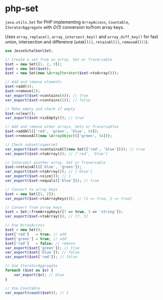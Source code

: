# php-set
`java.utils.Set` for PHP implementing `ArrayAccess`, `Countable`, `IteratorAggregate` with _O(1)_ conversion to/from array keys.

Uses `array_replace()`, `array_intersect_key()` and `array_diff_key()` for fast union, intersection and difference (`addAll()`, `retainAll()`, `removeAll()`).

```php
use JesseSchalken\Set;

// Create a set from an array, Set or Traversable
$set = new Set([1, 2, 3]);
$set = new Set($set);
$set = new Set(new \ArrayIterator($set->toArray()));

// Add and remove elements
$set->add(4);
$set->remove(2);
var_export($set->contains(4)); // true
var_export($set->contains(2)); // false

// Make empty and check if empty
$set->clear();
var_export($set->isEmpty()); // true

// Add and remove other arrays, Sets or Traversables 
$set->addAll(['red', 'green', 'blue', 54]);
$set->removeAll(new \ArrayObject(['green', 54]));

// Check subset/superset
var_export($set->containsAll(new Set(['red', 'blue']))); // true
var_export($set->toArray()); // ['red', 'blue']

// Intersect another array, Set or Traversable
$set->retainAll(['blue', 'green']);
var_export($set->toArray()); // ['blue']
var_export($set->size()); // 1
var_export($set->equals(['blue'])); // true

// Convert to array keys
$set = new Set([1, 2]);
var_export($set->toArrayKeys()); // [1 => true, 2 => true]

// Convert from array keys
$set = Set::fromArrayKeys([7 => true, 3 => 'string']);
var_export($set->toArray()); // [7, 3]

// Use ArrayAccess
$set = new Set();
$set['red']   = true; // add
$set['green'] = true; // add
$set['red']   = false; // remove
var_export($set['green']); // true
var_export($set['blue']); // false
var_export($set['red']); // false

// Use IteratorAggregate
foreach ($set as $v) {
    var_export($v); // blue
}

// Use Countable
var_export(count($set)); // 1
```
